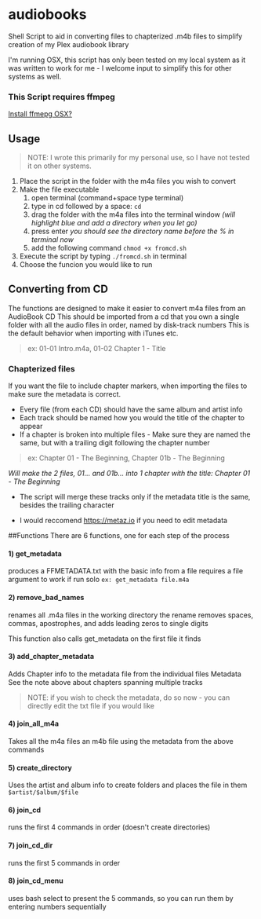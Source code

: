 # audiobooks
Shell Script to aid in converting files to chapterized .m4b files to simplify creation of my Plex audiobook library

I'm running OSX, this script has only been tested on my local system as it was written to work for me - I welcome input to simplify this for other systems as well.

### This Script requires ffmpeg 
[Install ffmepg OSX?](https://superuser.com/questions/624561/install-ffmpeg-on-os-x)


## Usage
> NOTE: I wrote this primarily for my personal use, so I have not tested it on other systems.

1. Place the script in the folder with the m4a files you wish to convert
2. Make the file executable
    1. open terminal (command+space type terminal)
    2. type in cd followed by a space: `cd `
    3. drag the folder with the m4a files into the terminal window _(will highlight blue and add a directory when you let go)_ 
    4. press enter _you should see the directory name before the % in terminal now_
    5. add the following command `chmod +x fromcd.sh`
3. Execute the script by typing `./fromcd.sh` in terminal
4. Choose the funcion you would like to run

## Converting from CD
The functions are designed to make it easier to convert m4a files from an AudioBook CD
This should be imported from a cd that you own a single folder with all the audio files in order, named by disk-track numbers
This is the default behavior when importing with iTunes etc.

> ex: 01-01 Intro.m4a, 01-02 Chapter 1 - Title

### Chapterized files
If you want the file to include chapter markers, when importing the files to make sure the metadata is correct.

- Every file (from each CD) should have the same album and artist info
- Each track should be named how you would the title of the chapter to appear
- If a chapter is broken into multiple files - Make sure they are named the same, but with a trailing digit following the chapter number

> ex: Chapter 01 - The Beginning, Chapter 01b - The Beginning

_Will make the 2 files, 01... and 01b... into 1 chapter with the title: Chapter 01 - The Beginning_

* The script will merge these tracks only if the metadata title is the same, besides the trailing character
  
* I would reccomend https://metaz.io if you need to edit metadata 

##Functions
There are 6 functions, one for each step of the process
#### 1) get_metadata
produces a FFMETADATA.txt with the basic info from a file
requires a file argument to work if run solo
`ex: get_metadata file.m4a`

#### 2) remove_bad_names
renames all .m4a files in the working directory the rename removes spaces, commas, apostrophes, and adds leading zeros to single digits

This function also calls get_metadata on the first file it finds

#### 3) add_chapter_metadata
Adds Chapter info to the metadata file from the individual files Metadata
See the note above about chapters spanning multiple tracks

> NOTE: if you wish to check the metadata, do so now - you can directly edit the txt file if you would like

#### 4) join_all_m4a
Takes all the m4a files an m4b file using the metadata from the above commands

#### 5) create_directory
Uses the artist and album info to create folders and places the file in them `$artist/$album/$file`

#### 6) join_cd
runs the first 4 commands in order (doesn't create directories)

#### 7) join_cd_dir
runs the first 5 commands in order

#### 8) join_cd_menu
uses bash select to present the 5 commands, so you can run them by entering numbers sequentially
